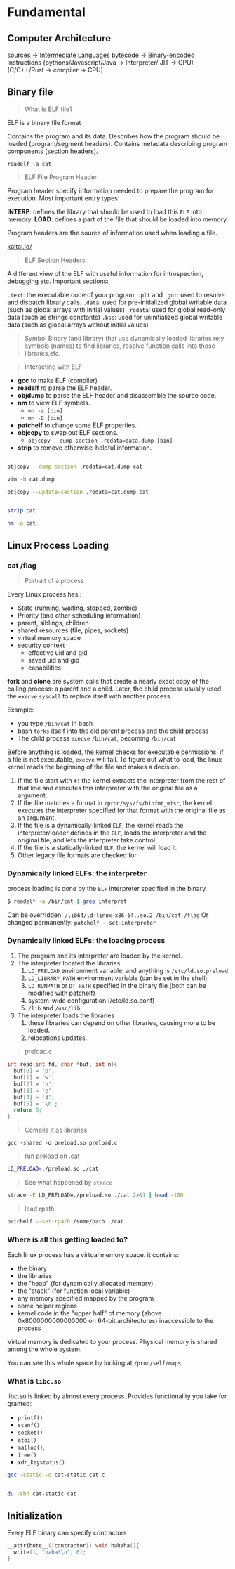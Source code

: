 # Fundamental 

## Computer Architecture

sources  -> Intermediate Languages bytecode -> Binary-encoded Instructions 
(pythons/Javascript/Java -> Interpreter/ JIT -> CPU)
(C/C++/Rust -> compiler -> CPU)



## Binary file

> What is ELF file?

ELF is a binary file format

Contains the program and its data.
Describes how the program should be loaded (program/segment headers).
Contains metadata describing program components (section headers).


```console
readelf -a cat

```

> ELF File Program Header

Program header specify information needed to prepare the program for execution. Most important entry types:

**INTERP**: defines the library that should be used to load this `ELF` into memory.
**LOAD**: defines a part of the file that should be loaded into memory.

Program headers are the source of information used when loading a file.


[kaitai.io/](https://ide.kaitai.io/)


> ELF Section Headers

A different view of the ELF with useful information for introspection, debugging etc.
Important sections:

`.text`:  the executable code of your program.
`.plt` and `.got`: used to resolve and dispatch library calls.
`.data`: used for pre-initialized global writable data (such as global arrays with initial values)
`.rodata`: used for global read-only data (such as strings constants)
`.bss`: used for uninitialized global writable data (such as global arrays without initial values)


> Symbol
Binary (and library) that use dynamically loaded libraries rely symbols (names) to find libraries, resolve function calls into those libraries,etc.

> Interacting with ELF

- **gcc** to make ELF (compiler)
- **readelf** ro parse the ELF header.
- **objdump** to parse the ELF header and disassemble the source code.
- **nm** to view ELF symbols.
  - `mn -a [bin]`
  - `mn -D [bin]`
- **patchelf** to change some ELF properties.
- **objcopy** to swap out ELF sections.
  - `objcopy --dump-section .rodata=data.dump [bin]`
- **strip** to remove otherwise-helpful information.


```bash

objcopy --dump-section .rodata=cat.dump cat

vim -b cat.dump

objcopy --update-section .rodata=cat.dump cat


strip cat 

nm -a cat 

```

## Linux Process Loading

### cat /flag

> Portrait of a process

Every Linux process has::

- State (running, waiting, stopped, zombie)
- Priority (and other scheduling information)
- parent, siblings, children
- shared resources (file, pipes, sockets)
- virtual memory space
- security context
  - effective uid and gid
  - saved uid and gid
  - capabilities

**fork** and **clone** are system calls that create a nearly exact copy of the calling process: a parent and a child.
Later, the child process usually used the `execve` `syscall` to replace itself with another process.

Example:
  - you type `/bin/cat` in bash
  - bash `forks` itself into the old parent process and the child process
  - The child process `execve` `/bin/cat`, becoming `/bin/cat`

Before anything is loaded, the kernel checks for executable permissions. if a file is not executable, `execve` will fail.
To figure out what to load, the linux kernel reads the beginning of the file and makes a decision.
1. If the file start with `#!` the kernel extracts the interpreter from the rest of that line and executes this interpreter with the original file as a argument.
2. If the file matches a format in `/proc/sys/fs/binfmt_misc`, the kernel executes the interpreter specified for that format with the original file as an argument.
3. If the file is a dynamically-linked `ELF`, the kernel reads the interpreter/loader defines in the `ELF`, loads the interpreter and the original file, and lets the interpreter take control.
4. If the file is a statically-linked `ELF`, the kernel will load it.
5. Other legacy file formats are checked for.


### Dynamically linked ELFs: the interpreter

process loading is done by the `ELF` interpreter specified in the binary.

```bash
$ readelf -a /bin/cat | grep interpret 

```

Can be overridden: `/lib64/ld-linux-x86-64..so.2 /bin/cat /flag`
Or changed permanently: `patchelf --set-interpreter`

### Dynamically linked ELFs: the loading process

1. The program and its interpreter are loaded by the kernel.
2. The interpreter located the libraries.
   1. `LD_PRELOAD` environment variable, and anything is `/etc/ld.so.preload`
   2. `LD_LIBRARY_PATH` environment variable (can be set in the shell)
   3. `LD_RUNPATH` or `DT_PATH` specified in the binary file (both can be modified with patchelf)
   4. system-wide configuration (/etc/ld.so.conf)
   5. `/lib` and `/usr/lib`
3. The interpreter loads the libraries
   1. these libraries can depend on other libraries, causing more to be loaded.
   2. relocations updates.



> preload.c

```c
int read(int fd, char *buf, int n){
  buf[0] = 'p';
  buf[1] = 'w';
  buf[2] = 'n';
  buf[3] = 'e';
  buf[4] = 'd';
  buf[5] = '\n';
  return 6;
}

```


> Compile it as libraries
```console
gcc -shared -o preload.so preload.c
```

> run preload on .cat
```bash
LD_PRELOAD=./preload.so ./cat
```

> See what happened by `strace`
```bash
strace -E LD_PRELOAD=./preload.so ./cat 2>&1 | head -100
```

> load rpath 
```bash
patchelf --set-rpath /some/path ./cat
```

### Where is all this getting loaded to?

Each linux process has a virtual memory space. it contains:

  - the binary
  - the libraries
  - the "heap" (for dynamically allocated memory)
  - the "stack" (for function local variable)
  - any memory specified mapped by the program
  - some helper regions
  - kernel code in the "upper half" of memory (above 0x8000000000000000 on 64-bit architectures) inaccessible to the process

Virtual memory is dedicated to your process.
Physical memory is shared among the whole system.

You can see this whole space by looking at `/proc/self/maps`

### What is `libc.so`

libc.so is linked by almost every process.
Provides functionality you take for granted:
- `printf()`
- `scanf()`
- `socket()`
- `atoi()`
- `malloc()`,
- `free()`
- `xdr_keystatus()`


```bash
gcc -static -o cat-static cat.c


du -sbh cat-static cat
```

## Initialization

Every ELF binary can specify contractors

```c
__attribute__((contractor)) void hahaha(){
  write(1, "haha!\n", 6);
}

```